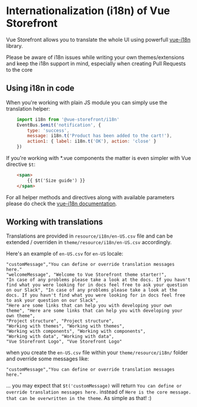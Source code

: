 # Internationalization (i18n) of Vue Storefront

Vue Storefront allows you to translate the whole UI using powerfull [vue-i18n](http://kazupon.github.io/vue-i18n/api/#methods) library.

Please be aware of i18n issues while writing your own themes/extensions and keep the i18n support in mind, especially when creating Pull Requests to the core

## Using i18n in code

When you're working with plain JS module you can simply use the translation helper:

```js
    import i18n from '@vue-storefront/i18n'
    EventBus.$emit('notification', {
        type: 'success',
        message: i18n.t('Product has been added to the cart!'),
        action1: { label: i18n.t('OK'), action: 'close' }
    })
```

If you're working with *.vue components the matter is even simpler with Vue directive `$t`:

```html
    <span>
        {{ $t('Size guide') }}
    </span>
```

For all helper methods and directives along with available parameters please do check the [vue-i18n documentation](http://kazupon.github.io/vue-i18n/api/#methods).

## Working with translations

Translations are provided in `resource/i18n/en-US.csv` file and can be extended / overriden in `theme/resource/i18n/en-US.csv` accordingly.

Here's an example of `en-US.csv` for `en-US` locale:

```csv
"customMessage","You can define or override translation messages here."
"welcomeMessage", "Welcome to Vue Storefront theme starter!",
"In case of any problems please take a look at the docs. If you havn't find what you were looking for in docs feel free to ask your question on our Slack", "In case of any problems please take a look at the docs. If you havn't find what you were looking for in docs feel free to ask your question on our Slack",
"Here are some links that can help you with developing your own theme", "Here are some links that can help you with developing your own theme",
"Project structure", "Project structure",
"Working with themes", "Working with themes",
"Working with components", "Working with components",
"Working with data", "Working with data",
"Vue Storefront Logo", "Vue Storefront Logo"
```
when you create the `en-US.csv` file within your `theme/resource/i18n/` folder and override some messages like:

```csv
"customMessage","You can define or override translation messages here."
```

... you may expect that `$t('customMessage)` will return `You can define or override translation messages here.` instead of `Here is the core message. that can be overwritten in the theme`. As simple as that! :)

